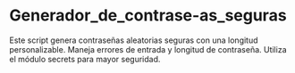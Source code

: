 # Generador_de_contrase-as_seguras
Este script genera contraseñas aleatorias seguras con una longitud personalizable. Maneja errores de entrada y longitud de contraseña. Utiliza el módulo secrets para mayor seguridad.
